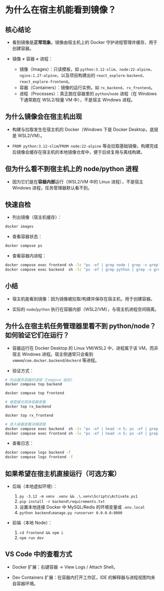 # 为什么在宿主机能看到镜像？

## 核心结论

- 看到镜像是**正常现象**。镜像由宿主机上的 Docker 守护进程管理并缓存，用于创建容器。

- 镜像 ≠ 容器 ≠ 进程：
  - 镜像（Images）：只读模板，如 `python:3.12-slim`、`node:22-alpine`、`nginx:1.27-alpine`，以及项目构建出的 `react_explore-backend`、`react_explore-frontend`。
  - 容器（Containers）：镜像的运行实例，如 `rx_backend`、`rx_frontend`。
  - 进程（Processes）：真正跑在容器里的 `python`/`node` 进程（在 Windows 下通常跑在 WSL2/轻量 VM 中），不是宿主 Windows 进程。

## 为什么镜像会在宿主机出现

- 构建与拉取发生在宿主机的 Docker（Windows 下是 Docker Desktop，底层是 WSL2/VM）。

- `FROM python:3.12-slim`/`FROM node:22-alpine` 等会拉取基础镜像，构建完成后镜像会缓存在宿主机的本地镜像仓库中，便于后续复用与离线构建。

## 但为什么看不到宿主机上的 node/python 进程

- 因为它们是在**容器内部**运行（WSL2/VM 中的 Linux 进程），不是宿主 Windows 进程，任务管理器默认看不到。

## 快速自检

- 列出镜像（宿主机缓存）：

```bash
docker images
```

- 查看容器状态：

```bash
docker compose ps
```

- 查看容器内进程：

```bash
docker compose exec frontend sh -lc "ps -ef | grep node | grep -v grep"
docker compose exec backend  sh -lc "ps -ef | grep python | grep -v grep"
```

## 小结

- 宿主机能看到镜像：因为镜像被拉取/构建并保存在宿主机，用于创建容器。

- 实际的 `node`/`python` 执行在容器内部（WSL2/VM），与宿主机进程空间隔离。

## 为什么在宿主机任务管理器里看不到 python/node？如何验证它们在运行？

- 容器运行在 Docker Desktop 的 Linux VM/WSL2 中，进程属于该 VM，而非宿主 Windows 进程。宿主侧通常只会看到 `vmmem`/`com.docker.backend`/`dockerd` 等进程。

- 验证方式：

```bash
# 列出服务容器的进程（Compose 级别）
docker compose top backend

docker compose top frontend

# 或直接对具体容器查看
docker top rx_backend

docker top rx_frontend

# 进入容器查看详细进程
docker compose exec backend  sh -lc "ps -ef | head -n 5; ps -ef | grep python | grep -v grep"
docker compose exec frontend sh -lc "ps -ef | head -n 5; ps -ef | grep node   | grep -v grep"
```

- 查看日志：

```bash
docker compose logs backend -f
docker compose logs frontend -f
```

## 如果希望在宿主机直接运行（可选方案）

- 后端（本地虚拟环境）：
  1. `py -3.12 -m venv .venv && .\.venv\Scripts\Activate.ps1`
  2. `pip install -r backend\requirements.txt`
  3. 设置本地连接 Docker 中 MySQL/Redis 的环境变量或 `.env.local`
  4. `python backend\manage.py runserver 0.0.0.0:8000`

- 前端（本地 Node）：
  1. `cd frontend && npm i`
  2. `npm run dev`

## VS Code 中的查看方式

- Docker 扩展：右键容器 → View Logs / Attach Shell。

- Dev Containers 扩展：在容器内打开工作区，IDE 的解释器与进程视图均来自容器环境。
